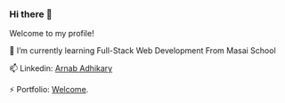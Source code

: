 ### Hi there 👋

<!--
**Arnab-108/arnab-108** is a ✨ _special_ ✨ repository because its `README.md` (this file) appears on your GitHub profile.

Here are some ideas to get you started:

- 🔭 I’m currently working on ...
- 🌱 I’m currently learning ...
- 👯 I’m looking to collaborate on ...
- 🤔 I’m looking for help with ...
- 💬 Ask me about ...
- 📫 How to reach me: ...
- 😄 Pronouns: ...
- ⚡ Fun fact: ...
-->

Welcome to my profile!

🌱 I’m currently learning Full-Stack Web Development From Masai School

📫 Linkedin: [Arnab Adhikary](https://www.linkedin.com/in/arnab-adhikary-80393822a/)

⚡ Portfolio: [Welcome](https://arnab-108.github.io/). 
